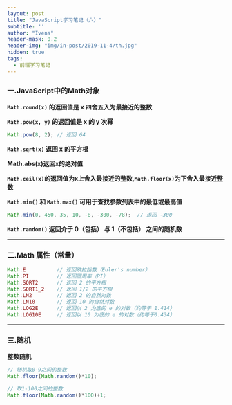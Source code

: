 ```yaml
---
layout: post
title: "JavaScript学习笔记（六）"
subtitle: ''
author: "Ivens"
header-mask: 0.2
header-img: "img/in-post/2019-11-4/th.jpg"
hidden: true
tags:
  - 前端学习笔记
---
```


### 一.JavaScript中的Math对象

**`Math.round(x)` 的返回值是 x 四舍五入为最接近的整数**

**`Math.pow(x, y)` 的返回值是 x 的 y 次幂**
```js
Math.pow(8, 2); // 返回 64
```
**`Math.sqrt(x)` 返回 x 的平方根**

**Math.abs(x)返回x的绝对值**

**`Math.ceil(x)`的返回值为x上舍入最接近的整数,`Math.floor(x)`为下舍入最接近整数**

**`Math.min()` 和 `Math.max()` 可用于查找参数列表中的最低或最高值**
```js
Math.min(0, 450, 35, 10, -8, -300, -78);  // 返回 -300
```

**`Math.random()` 返回介于 0（包括） 与 1（不包括） 之间的随机数**

***

### 二.Math 属性（常量）
```js
Math.E          // 返回欧拉指数（Euler's number）
Math.PI         // 返回圆周率（PI）
Math.SQRT2      // 返回 2 的平方根
Math.SQRT1_2    // 返回 1/2 的平方根
Math.LN2        // 返回 2 的自然对数
Math.LN10       // 返回 10 的自然对数
Math.LOG2E      // 返回以 2 为底的 e 的对数（约等于 1.414）
Math.LOG10E     // 返回以 10 为底的 e 的对数（约等于0.434）
```

***

### 三.随机

**整数随机**
```js
// 随机取0-9之间的整数
Math.floor(Math.random()*10);

// 取1-100之间的整数
Math.floor(Math.random()*100)+1;
```

